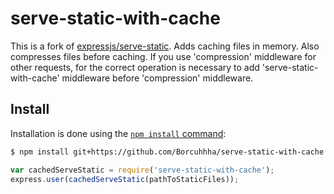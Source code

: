 # serve-static-with-cache

This is a fork of [expressjs/serve-static](https://github.com/expressjs/serve-static).
Adds caching files in memory. Also compresses files before caching. If you use 'compression' middleware for other requests, for the correct operation is necessary to add 'serve-static-with-cache' middleware before 'compression' middleware.

## Install

Installation is done using the
[`npm install` command](https://docs.npmjs.com/getting-started/installing-npm-packages-locally):

```sh
$ npm install git+https://github.com/Borcuhhha/serve-static-with-cache.git
```


```js
var cachedServeStatic = require('serve-static-with-cache');
express.user(cachedServeStatic(pathToStaticFiles));
```

